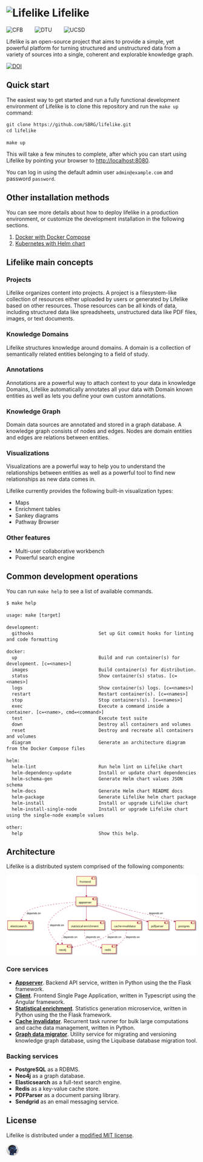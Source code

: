 # ![Lifelike](https://sbrg.github.io/lifelike-website/favicon.ico) Lifelike

<img src="https://sbrg.github.io/lifelike-website/images/cfb_logo.png" alt="CFB" border="0" /> &nbsp;&nbsp;&nbsp;&nbsp;&nbsp;&nbsp;
<img src="https://sbrg.github.io/lifelike-website/images/dtu_logo.png" alt="DTU" border="0" /> &nbsp;&nbsp;&nbsp;&nbsp;&nbsp;&nbsp;
<img src="https://sbrg.github.io/lifelike-website/images/ucsd_logo.png" alt="UCSD" border="0" />

Lifelike is an open-source project that aims to provide a simple, yet powerful platform for turning structured and unstructured data from a variety of sources into a single, coherent and explorable knowledge graph.

[![DOI](https://zenodo.org/badge/437040913.svg)](https://zenodo.org/badge/latestdoi/437040913)

## Quick start

The easiest way to get started and run a fully functional development environment of Lifelike is to clone this repository and run the `make up` command:

```shell
git clone https://github.com/SBRG/lifelike.git
cd lifelike

make up
```

This will take a few minutes to complete, after which you can start using Lifelike by pointing your browser to [http://localhost:8080](http://localhost:8080).

You can log in using the default admin user `admin@example.com` and password `password`.

## Other installation methods

You can see more details about how to deploy lifelike in a production environment,
or customize the development installation in the following sections.

1. [Docker with Docker Compose](docker)
2. [Kubernetes with Helm chart](helm/lifelike)

## Lifelike main concepts

### Projects

Lifelike organizes content into projects. A project is a filesystem-like collection of resources either uploaded by users or generated by Lifelike based on other resources. Those resources can be all kinds of data, including structured data like spreadsheets, unstructured data like PDF files, images, or text documents.

### Knowledge Domains

Lifelike structures knowledge around domains. A domain is a collection of semantically related entities belonging to a field of study.

### Annotations

Annotations are a powerful way to attach context to your data in knowledge Domains, Lifelike automatically annotates all your data with Domain known entities as well as lets you define your own custom annotations.

### Knowledge Graph

Domain data sources are annotated and stored in a graph database. A knowledge graph consists of nodes and edges. Nodes are domain entities and edges are relations between entities.

### Visualizations

Visualizations are a powerful way to help you to understand the relationships between entities as well as a powerful tool to find new relationships as new data comes in.

Lifelike currently provides the following built-in visualization types:

- Maps
- Enrichment tables
- Sankey diagrams
- Pathway Browser

### Other features

- Multi-user collaborative workbench
- Powerful search engine

## Common development operations

You can run `make help` to see a list of available commands.

```text
$ make help

usage: make [target]

development:
  githooks                        Set up Git commit hooks for linting and code formatting

docker:
  up                              Build and run container(s) for development. [c=<names>]
  images                          Build container(s) for distribution.
  status                          Show container(s) status. [c=<names>]
  logs                            Show container(s) logs. [c=<names>]
  restart                         Restart container(s). [c=<names>]
  stop                            Stop containers(s). [c=<names>]
  exec                            Execute a command inside a container. [c=<name>, cmd=<command>]
  test                            Execute test suite
  down                            Destroy all containers and volumes
  reset                           Destroy and recreate all containers and volumes
  diagram                         Generate an architecture diagram from the Docker Compose files

helm:
  helm-lint                       Run helm lint on Lifelike chart
  helm-dependency-update          Install or update chart dependencies
  helm-schema-gen                 Generate Helm chart values JSON schema
  helm-docs                       Generate Helm chart README docs
  helm-package                    Generate Lifelike helm chart package
  helm-install                    Install or upgrade Lifelike chart
  helm-install-single-node        Install or upgrade Lifelike chart using the single-node example values

other:
  help                            Show this help.
```

## Architecture

Lifelike is a distributed system comprised of the following components:

![Architecture diagram](docker/diagram.svg)

### Core services

- **[Appserver](appserver)**. Backend API service, written in Python using the the Flask framework.
- **[Client](client)**. Frontend Single Page Application, written in Typescript using the Angular framework.
- **[Statistical enrichment](statistical-enrichment)**. Statistics generation microservice, written in Python using the the Flask framework.
- **[Cache invalidator](cache-invalidator)**. Recurrent task runner for bulk large computations and cache data management, written in Python.
- **[Graph data migrator](graph-db)**. Utility service for migrating and versioning knowledge graph database, using the Liquibase database migration tool.

### Backing services

- **PostgreSQL** as a RDBMS.
- **Neo4j** as a graph database.
- **Elasticsearch** as a full-text search engine.
- **Redis** as a key-value cache store.
- **PDFParser** as a document parsing library.
- **Sendgrid** as an email messaging service.

## License

Lifelike is distributed under a [modified MIT license](LICENSE).

![Lifelike](appserver/assets/lifelike.png)

